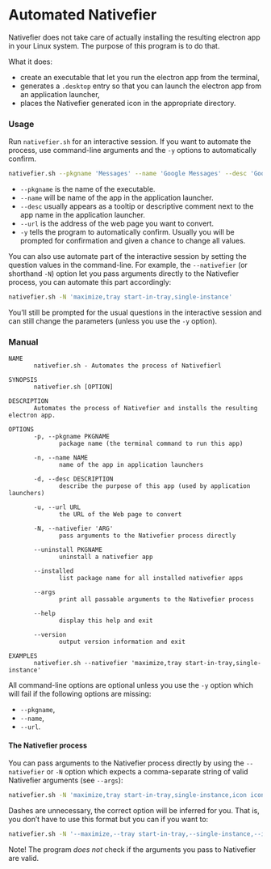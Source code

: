 # Automated Nativefier

Nativefier does not take care of actually installing the resulting electron app in your Linux system. The purpose of this program is to do that.

What it does:

- create an executable that let you run the electron app from the terminal,
- generates a `.desktop`  entry so that you can launch the electron app from an application launcher,
- places the Nativefier generated icon in the appropriate directory.

### Usage

Run `nativefier.sh` for an interactive session. If you want to automate the process, use command-line arguments and the `-y` options to automatically confirm. 

```bash
nativefier.sh --pkgname 'Messages' --name 'Google Messages' --desc 'Google Messages for Web' --url 'messages.google.com/web/conversations' -y
```

* `--pkgname` is the name of the executable.
* `--name` will be name of the app in the application launcher.
* `--desc` usually appears as a tooltip or descriptive comment next to the app name in the application launcher. 
* `--url` is the address of the web page you want to convert.
* `-y` tells the program to automatically confirm. Usually you will be prompted for confirmation and given a chance to change all values.

You can also use automate part of the interactive session by setting the question values in the command-line. For example, the  `--nativefier` (or shorthand `-N`) option let you pass arguments directly to the Nativefier process,  you can automate this part accordingly:

```bash
nativefier.sh -N 'maximize,tray start-in-tray,single-instance'
```

You’ll still be prompted for the usual questions in the interactive session and can still change the parameters (unless you use the `-y` option). 

### Manual

```
NAME
       nativefier.sh - Automates the process of Nativefierl

SYNOPSIS
       nativefier.sh [OPTION]

DESCRIPTION
       Automates the process of Nativefier and installs the resulting electron app.

OPTIONS
       -p, --pkgname PKGNAME
              package name (the terminal command to run this app)

       -n, --name NAME
              name of the app in application launchers

       -d, --desc DESCRIPTION
              describe the purpose of this app (used by application launchers)

       -u, --url URL
              the URL of the Web page to convert

       -N, --nativefier 'ARG'
              pass arguments to the Nativefier process directly

       --uninstall PKGNAME
              uninstall a nativefier app

       --installed 
       		  list package name for all installed nativefier apps

       --args 
       		  print all passable arguments to the Nativefier process

       --help 
       		  display this help and exit

       --version
              output version information and exit

EXAMPLES
       nativefier.sh --nativefier 'maximize,tray start-in-tray,single-instance'
```

All command-line options are optional unless you use the `-y` option which will fail if the following options are missing:

- `--pkgname`,
- `--name`,
- `--url`.

#### The Nativefier process

You can pass arguments to the Nativefier process directly by using the `--nativefier` or `-N` option which expects a comma-separate string of valid Nativefier arguments (see `--args`):

```bash
nativefier.sh -N 'maximize,tray start-in-tray,single-instance,icon icon.png'
```

Dashes are unnecessary, the correct option will be inferred for you. That is, you don’t have to use this format but you can if you want to:

 ```bash
nativefier.sh -N '--maximize,--tray start-in-tray,--single-instance,--icon icon.png'
 ```

Note! The program *does not* check if the arguments you pass to Nativefier are valid.
